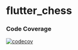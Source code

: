 # flutter_chess


### Code Coverage
[![codecov](https://codecov.io/gh/fanjeffrey/flutter_chess/branch/master/graph/badge.svg)](https://codecov.io/gh/fanjeffrey/flutter_chess)

